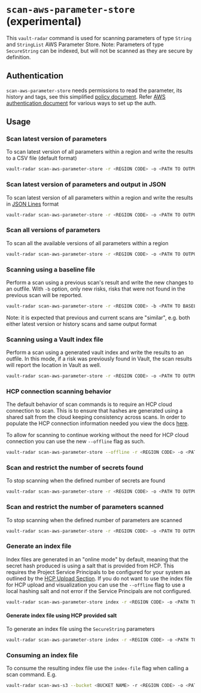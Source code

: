 # `scan-aws-parameter-store` (experimental)

This `vault-radar` command is used for scanning parameters of type `String` and `StringList` AWS Parameter Store.
Note: Parameters of type `SecureString` can be indexed, but will not be scanned as they are secure by definition.

## Authentication

`scan-aws-parameter-store` needs permissions to read the parameter, its history and tags, 
see this simplified [policy document](./scan-aws-parameter-store-policy.json).
Refer [AWS authentication document](./aws-authentication.md) for various ways to set up the auth.

## Usage

### Scan latest version of parameters

To scan latest version of all parameters within a region and write the results to a CSV file (default format)

```bash
vault-radar scan-aws-parameter-store -r <REGION CODE> -o <PATH TO OUTPUT>.csv
```

### Scan latest version of parameters and output in JSON

To scan latest version of all parameters within a region and write the results in [JSON Lines](https://jsonlines.org/) format

```bash
vault-radar scan-aws-parameter-store -r <REGION CODE> -o <PATH TO OUTPUT>.jsonl -f json
```

### Scan all versions of parameters

To scan all the available versions of all parameters within a region

```bash
vault-radar scan-aws-parameter-store -r <REGION CODE> -o <PATH TO OUTPUT>.csv --with-history
```

### Scanning using a baseline file

Perform a scan using a previous scan's result and write the new changes to an outfile.
With `-b` option, only new risks, risks that were not found in the previous scan will be reported.  

```bash
vault-radar scan-aws-parameter-store -r <REGION CODE> -b <PATH TO BASELINE>.csv -o <PATH TO OUTPUT>.csv
```

Note: it is expected that previous and current scans are "similar", 
e.g. both either latest version or history scans and same output format

### Scanning using a Vault index file

Perform a scan using a generated vault index and write the results to an outfile. 
In this mode, if a risk was previously found in Vault, the scan results will report the location in Vault as well.

```bash
vault-radar scan-aws-parameter-store -r <REGION CODE> -o <PATH TO OUTPUT>.csv --index-file <PATH TO VAULT INDEX>.jsonl
```

### HCP connection scanning behavior

The default behavior of scan commands is to require an HCP cloud connection to scan. This is to ensure that hashes are generated using a shared salt from the cloud keeping consistency across scans. In order to populate the HCP connection information needed you view the docs [here](hcp-upload.md).

To allow for scanning to continue working without the need for HCP cloud connection you can use the new `--offline` flag as such.
```bash
vault-radar scan-aws-parameter-store --offline -r <REGION CODE> -o <PATH TO OUTPUT>.csv
```

### Scan and restrict the number of secrets found

To stop scanning when the defined number of secrets are found

```bash
vault-radar scan-aws-parameter-store -r <REGION CODE> -o <PATH TO OUTPUT>.csv -l <NUM OF SECRETS>
```

### Scan and restrict the number of parameters scanned

To stop scanning when the defined number of parameters are scanned

```bash
vault-radar scan-aws-parameter-store -r <REGION CODE> -o <PATH TO OUTPUT>.csv --parameter-limit <NUM OF PARAMETERS>
```

### Generate an index file
Index files are generated in an "online mode" by default, meaning that the secret hash produced is using a salt that is provided from HCP. This requires the Project Service Principals to be configured for your system as outlined by the [HCP Upload Section](hcp-upload.md). If you do not want to use the index file for HCP upload and visualization you can use the `--offline` flag to use a local hashing salt and not error if the Service Principals are not configured.

```bash
vault-radar scan-aws-parameter-store index -r <REGION CODE> -o <PATH TO OUTPUT>.jsonl --offline
```

#### Generate index file using HCP provided salt
To generate an index file using the `SecureString` parameters

```bash
vault-radar scan-aws-parameter-store index -r <REGION CODE> -o <PATH TO OUTPUT>.jsonl
```

### Consuming an index file
To consume the resulting index file use the `index-file` flag when calling a scan command. E.g.

```bash
vault-radar scan-aws-s3 --bucket <BUCKET NAME> -r <REGION CODE> -o <PATH TO OUTPUT>.csv --index-file <PATH TO INDEX FILE>
```